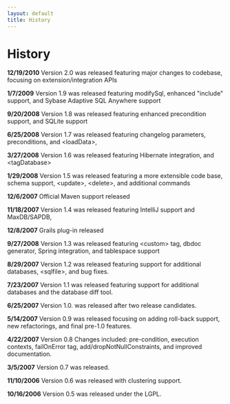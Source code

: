```yaml
---
layout: default
title: History
---
```


# History #
**12/19/2010** Version 2.0 was released featuring major changes to codebase, focusing on extension/integration APIs

**1/7/2009** Version 1.9 was released featuring modifySql, enhanced "include" support, and Sybase Adaptive SQL Anywhere support

**9/20/2008** Version 1.8 was released featuring enhanced precondition support, and SQLite support

**6/25/2008** Version 1.7 was released featuring changelog parameters, preconditions, and &lt;loadData&gt;,

**3/27/2008** Version 1.6 was released featuring Hibernate integration, and &lt;tagDatabase&gt;

**1/29/2008** Version 1.5 was released featuring a more extensible code base, schema support, &lt;update&gt;, &lt;delete&gt;, and additional commands

**12/6/2007** Official Maven support released

**11/18/2007** Version 1.4 was released featuring IntelliJ support and MaxDB/SAPDB, 

**12/8/2007** Grails plug-in released

**9/27/2008** Version 1.3 was released featuring &lt;custom&gt; tag, dbdoc generator, Spring integration, and tablespace support

**8/29/2007** Version 1.2 was released featuring support for additional databases, &lt;sqlfile&gt;, and bug fixes.

**7/23/2007** Version 1.1 was released featuring support for additional databases and the database diff tool.

**6/25/2007** Version 1.0. was released after two release candidates.

**5/14/2007** Version 0.9 was released focusing on adding roll-back support, new refactorings, and final pre-1.0 features.

**4/22/2007** Version 0.8 Changes included: pre-condition, execution contexts, failOnError tag, add/dropNotNullConstraints, and improved documentation.

**3/5/2007** Version 0.7 was released.

**11/10/2006** Version 0.6 was released with clustering support.

**10/16/2006** Version 0.5 was released under the LGPL.